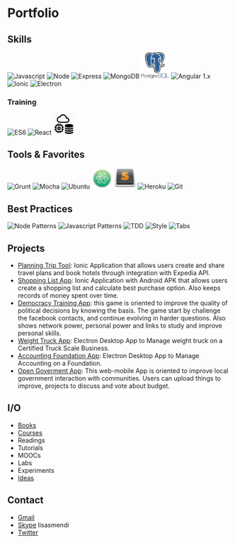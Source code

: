 # Portfolio

## Skills
<img src="http://i.stack.imgur.com/Mmww2.png" height="64" title="Javascript">
<img src="https://nodejs.org/static/images/logos/nodejs-new-pantone-black.png" height="64" title="Node">
<img src="https://i.cloudup.com/zfY6lL7eFa-3000x3000.png" width="128" title="Express">
<img src="https://webassets.mongodb.com/_com_assets/cms/mongodb-logo-rgb-j6w271g1xn.jpg" width="128" title="MongoDB">
<img src="https://raw.githubusercontent.com/docker-library/docs/master/postgres/logo.png" width="64" title="PostgreSQL">
<img src="https://angularjs.org/img/ng-logo.png" height="64" title="Angular 1.x">
<img src="http://ionicframework.com/img/ionic-logo-blog.png" height="64" title="Ionic">
<img src="https://comsysto.files.wordpress.com/2015/09/electorn-logo-2.png?w=300&h=300" width="64" title="Electron">

### Training
<img src="https://frontendmasters.com/assets/es6-logo.png" width="48" title="ES6">
<img src="https://upload.wikimedia.org/wikipedia/commons/thumb/5/57/React.js_logo.svg/50px-React.js_logo.svg.png" width="48" title="React">
<img src="/images/swicon.png" width="48" title="Progressive Web App">

## Tools & Favorites
<img src="http://gruntjs.com/img/grunt-logo.png" height="48" title="Grunt">
<img src="https://cldup.com/xFVFxOioAU.svg" width="48" title="Mocha">
<img src="https://lh5.googleusercontent.com/-2YS1ceHWyys/AAAAAAAAAAI/AAAAAAAAAAc/0LCb_tsTvmU/s46-c-k/photo.jpg" width="48" title="Ubuntu">
<img src="/images/atom_100.png" width="48" title="Atom">
<img src="/images/sublime.png" width="48" title="Sublime">
<img src="https://worldvectorlogo.com/logos/heroku.svg" height="48" title="Heroku">
<img src="https://git-scm.com/images/logos/downloads/Git-Icon-1788C.png" width="48" title="Git">

## Best Practices
![Node Patterns](https://img.shields.io/badge/node%20patterns-10%25-green.svg)
![Javascript Patterns](https://img.shields.io/badge/javascript%20patterns-10%25-green.svg)
![TDD](https://img.shields.io/badge/TDD-10%25-green.svg)
![Style](https://img.shields.io/badge/Style-30%25-green.svg)
![Tabs](https://img.shields.io/badge/Tabs-100%25-brightgreen.svg)

## Projects
* [Planning Trip Tool](projects.md#planning-trip-tool): Ionic Application that allows users create and share travel plans and book hotels through integration with Expedia API.
* [Shopping List App](projects.md#shopping-list-app): Ionic Application with Android APK that allows users create a shopping list and calculate best purchase option. Also keeps records of money spent over time.
* [Democracy Training App](projects.md#democracy-training-app): this game is oriented to improve the quality of political decisions by knowing the basis. The game start by challenge the facebook contacts, and continue evolving in harder questions. Also shows network power, personal power and links to study and improve personal skills.
* [Weight Truck App](projects.md#weight-truck-app): Electron Desktop App to Manage weight truck on a Certified Truck Scale Business.
* [Accounting Foundation App](projects.md#accounting-foundation-app): Electron Desktop App to Manage Accounting on a Foundation.
* [Open Goverment App](projects.md#open-goverment-app): This web-mobile App is oriented to improve local government interaction with communities. Users can upload things to improve, projects to discuss and vote about budget.

## I/O
* [Books](books.md)
* [Courses](courses.md)
* Readings
* Tutorials
* MOOCs
* Labs
* Experiments
* [Ideas](ideas.md)


## Contact
* [Gmail](mailto:lucas.isasmendi@gmail.com)
* [Skype](skype:<lisasmendi>?call) lisasmendi
* [Twitter](https://twitter.com/Lucas_Isasmendi)
